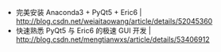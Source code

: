 - 完美安装 Anaconda3 + PyQt5 + Eric6 | http://blog.csdn.net/weiaitaowang/article/details/52045360
- 快速熟悉 PyQt5 与 Eric6 的极速 GUI 开发 | http://blog.csdn.net/mengtianwxs/article/details/53406912
